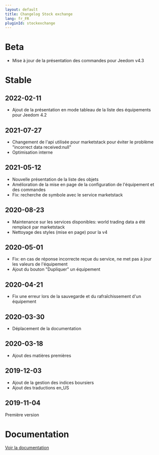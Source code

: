 ```yaml
---
layout: default
title: Changelog Stock exchange
lang: fr_FR
pluginId: stockexchange
---
```


# Beta

- Mise à jour de la présentation des commandes pour Jeedom v4.3

# Stable

## 2022-02-11

- Ajout de la présentation en mode tableau de la liste des équipements pour Jeedom 4.2

## 2021-07-27

- Changement de l'api utilisée pour marketstack pour éviter le problème "incorrect data received:null"
- Optimisation interne

## 2021-05-12

- Nouvelle présentation de la liste des objets
- Amélioration de la mise en page de la configuration de l'équipement et des commandes
- Fix: recherche de symbole avec le service marketstack

## 2020-08-23

- Maintenance sur les services disponibles: world trading data a été remplacé par marketstack
- Nettoyage des styles (mise en page) pour la v4

## 2020-05-01

- Fix: en cas de réponse incorrecte reçue du service, ne met pas à jour les valeurs de l'équipement
- Ajout du bouton "Dupliquer" un équipement

## 2020-04-21

- Fix une erreur lors de la sauvegarde et du rafraîchissement d'un équipement

## 2020-03-30

- Déplacement de la documentation

## 2020-03-18

- Ajout des matières premières

## 2019-12-03

- Ajout de la gestion des indices boursiers
- Ajout des traductions en_US

## 2019-11-04

Première version

# Documentation

[Voir la documentation]({{site.baseurl}}/{{page.pluginId}}/{{page.lang}})
